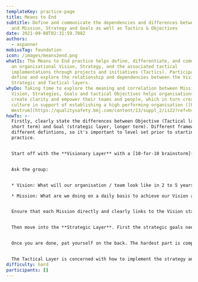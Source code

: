 ```yaml
---
templateKey: practice-page
title: Means to End
subtitle: Define and communicate the dependencies and differences between Vision
  and Mission, Strategy and Goals as well as Tactics & Objectives
date: 2021-09-08T02:31:59.708Z
authors:
  - aspanner
mobiusTag: foundation
icon: /images/means2end.png
whatIs: The Means to End practice helps define, differentiate, and communicate
  an organisational Vision, Strategy, and the associated tactical
  implementations through projects and initiatives (Tactics). Participants
  define and explore the relationship and dependencies between the Visionary,
  Strategic and Tactical layers.
whyDo: Taking time to explore the meaning and correlation between Mission,
  Vision, Strategies, Goals and tactical Objectives helps organisations to
  create clarity and empower their teams and people, which in turn creates a
  culture in support of establishing a high performing organisation ([Ron
  Westrum](https://qualitysafety.bmj.com/content/13/suppl_2/ii22?ref=hvper.com&utm_source=hvper.com&utm_medium=website)).
howTo: >-
  Firstly, clearly state the differences between Objective (Tactical layer,
  short term) and Goal (strategic layer, longer term). Different frameworks have
  different defintions, so it's important to level set prior to starting this
  practice.


  Start off with the **Visionary Layer** with a [10-for-10 brainstorm](https://openpracticelibrary.com/practice/10-for-10/) or even better with a [Start with Why.](https://openpracticelibrary.com/practice/start-with-why/)


  Ask the group:


  * Vision: What will our organisation / team look like in 2 to 5 years from now? How does it serve our purpose?

  * Mission: What are we doing on a daily basis to achieve our Vision and live our purpose?


  Ensure that each Mission directly and clearly links to the Vision statement. If it doesn't it might be in the wrong layer, unrelated or the Vision might be incomplete or out of date.


  Then move into the **Strategic Layer**. First the strategic goals need to be established, for which you can use another 10-for-10 brainstorm, or better [Start at the End](https://openpracticelibrary.com/practice/start-at-the-end/). Once the Goals are agreed upon, map the Goals back to the Vision statement and articulate how each goal supports the Vision. Once the goals and Vision are clearly linked, the next step is an [Impact Mapping](https://openpracticelibrary.com/practice/impact-mapping/) exercise that establishes the related strategies linked to each goal. Once all goals and corresponding strategies are established, the strategies need to be linked back to the Mission and make sense. 


  Once you are done, pat yourself on the back. The hardest part is complete.


  The Tactical Layer is concerned with how to implement the strategy and what short term objectives or OKRs to hit in support of the long term goals.
difficulty: hard
participants: []
---
```

